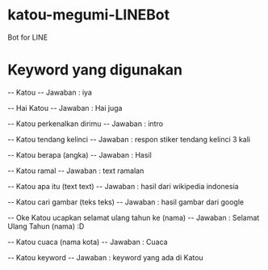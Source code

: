 # katou-megumi-LINEBot
Bot for LINE

# Keyword yang digunakan

--
Katou -- 
Jawaban : iya

--
Hai Katou  -- 
Jawaban : Hai juga

--
Katou perkenalkan dirimu -- 
Jawaban : intro

--
Katou tendang kelinci -- 
Jawaban : respon stiker tendang kelinci 3 kali

--
Katou berapa (angka) -- 
Jawaban : Hasil

--
Katou ramal -- 
Jawaban : text ramalan

--
Katou apa itu (text text) -- 
Jawaban : hasil dari wikipedia indonesia

--
Katou cari gambar (teks teks) -- 
Jawaban : hasil gambar dari google

--
Oke Katou ucapkan selamat ulang tahun ke (nama) -- 
Jawaban : Selamat Ulang Tahun (nama) :D

--
Katou cuaca (nama kota) -- 
Jawaban : Cuaca

--
Katou keyword -- 
Jawaban : keyword yang ada di Katou
